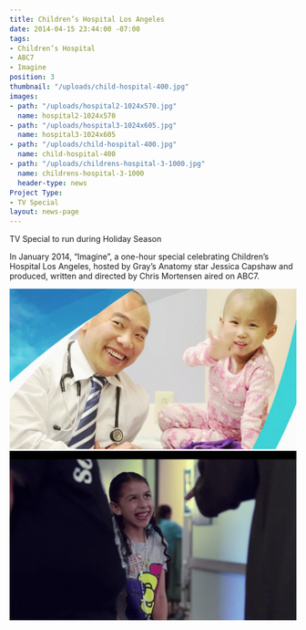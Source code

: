 ```yaml
---
title: Children’s Hospital Los Angeles
date: 2014-04-15 23:44:00 -07:00
tags:
- Children’s Hospital
- ABC7
- Imagine
position: 3
thumbnail: "/uploads/child-hospital-400.jpg"
images:
- path: "/uploads/hospital2-1024x570.jpg"
  name: hospital2-1024x570
- path: "/uploads/hospital3-1024x605.jpg"
  name: hospital3-1024x605
- path: "/uploads/child-hospital-400.jpg"
  name: child-hospital-400
- path: "/uploads/childrens-hospital-3-1000.jpg"
  name: childrens-hospital-3-1000
  header-type: news
Project Type:
- TV Special
layout: news-page
---
```


TV Special to run during Holiday Season


In January 2014, “Imagine”, a one-hour special celebrating Children’s Hospital Los Angeles, hosted by Gray’s Anatomy star Jessica Capshaw and produced, written and directed by Chris Mortensen aired on ABC7.

![hospital2-1024x570](/uploads/hospital2-1024x570.jpg)
![hospital3-1024x570](/uploads/hospital3-1024x605.jpg)

